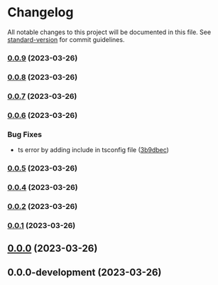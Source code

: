 # Changelog

All notable changes to this project will be documented in this file. See [standard-version](https://github.com/conventional-changelog/standard-version) for commit guidelines.

### [0.0.9](https://github.com/hazem-alabiad/eslint-config-hazem/compare/v0.0.8...v0.0.9) (2023-03-26)

### [0.0.8](https://github.com/hazem-alabiad/eslint-config-hazem/compare/v0.0.7...v0.0.8) (2023-03-26)

### [0.0.7](https://github.com/hazem-alabiad/eslint-config-hazem/compare/v0.0.6...v0.0.7) (2023-03-26)

### [0.0.6](https://github.com/hazem-alabiad/eslint-config-hazem/compare/v0.0.5...v0.0.6) (2023-03-26)


### Bug Fixes

* ts error by adding include in tsconfig file ([3b9dbec](https://github.com/hazem-alabiad/eslint-config-hazem/commit/3b9dbec4c65efb41fb33a7364a5d492388b07304))

### [0.0.5](https://github.com/hazem-alabiad/eslint-config-hazem/compare/v0.0.4...v0.0.5) (2023-03-26)

### [0.0.4](https://github.com/hazem-alabiad/eslint-config-hazem/compare/v0.0.2...v0.0.4) (2023-03-26)

### [0.0.2](https://github.com/hazem-alabiad/eslint-config-hazem/compare/v0.0.1...v0.0.2) (2023-03-26)

### [0.0.1](https://github.com/hazem-alabiad/eslint-config-hazem/compare/v0.0.0...v0.0.1) (2023-03-26)

## [0.0.0](https://github.com/hazem-alabiad/eslint-config-hazem/compare/v0.0.0-development...v0.0.0) (2023-03-26)

## 0.0.0-development (2023-03-26)
